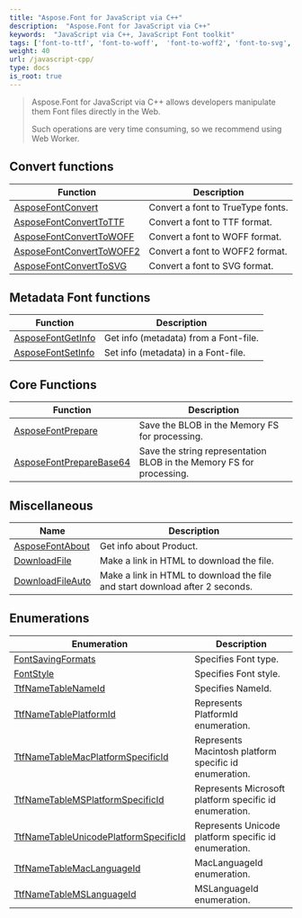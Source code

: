 ```yaml
---
title: "Aspose.Font for JavaScript via C++"
description:  "Aspose.Font for JavaScript via C++"
keywords:  "JavaScript via C++, JavaScript Font toolkit"
tags: ['font-to-ttf', 'font-to-woff',  'font-to-woff2', 'font-to-svg', 'font-convert', 'font-tools']
weight: 40
url: /javascript-cpp/
type: docs
is_root: true
---
```


> Aspose.Font for JavaScript via C++ allows developers manipulate them Font files directly in the Web.
>
> Such operations are very time consuming, so we recommend using Web Worker. 


## Convert functions

| Function | Description |
| -------- | ----------- |
| [AsposeFontConvert](./convert/) | Convert a font to TrueType fonts. |
| [AsposeFontConvertToTTF](./convert/asposefontconverttottf/) | Convert a font to TTF format. |
| [AsposeFontConvertToWOFF](./convert/asposefontconverttowoff/) | Convert a font to WOFF format. |
| [AsposeFontConvertToWOFF2](./convert/asposefontconverttowoff2/) | Convert a font to WOFF2 format. |
| [AsposeFontConvertToSVG](./convert/asposefontconverttosvg/) | Convert a font to SVG format. |


## Metadata Font functions

| Function | Description |
| -------- | ----------- |
| [AsposeFontGetInfo](./metadata/asposefontgetinfo/) | Get info (metadata) from a Font-file. |
| [AsposeFontSetInfo](./metadata/asposefontsetinfo/) | Set info (metadata) in a Font-file. |


## Core Functions

| Function | Description |
| -------- | ----------- |
| [AsposeFontPrepare](./core/asposefontprepare/) | Save the BLOB in the Memory FS for processing. |
| [AsposeFontPrepareBase64](./core/asposefontpreparebase64/) | Save the string representation BLOB in the Memory FS for processing. |


## Miscellaneous

|      Name      |  Description   |
| -------------- | -------------- |
| [AsposeFontAbout](./misc/asposefontabout/) | Get info about Product. |
| [DownloadFile](./misc/downloadfile/) | Make a link in HTML to download the file. |
| [DownloadFileAuto](./misc/downloadfileauto)| Make a link in HTML to download the file and start download after 2 seconds. |

## Enumerations

| Enumeration | Description |
| ----------- | ----------- |
| [FontSavingFormats](./enumerations/fontsavingformats/) | Specifies Font type. |
| [FontStyle](./enumerations/fontstyle/) | Specifies Font style. |
| [TtfNameTableNameId](./enumerations/ttfnametablenameid/) | Specifies NameId. |
| [TtfNameTablePlatformId](./enumerations/ttfnametableplatformid/) | Represents PlatformId enumeration. |
| [TtfNameTableMacPlatformSpecificId](./enumerations/ttfnametablemacplatformspecificid/) | Represents Macintosh platform specific id enumeration. |
| [TtfNameTableMSPlatformSpecificId](./enumerations/ttfnametablemsplatformspecificid/) | Represents Microsoft platform specific id enumeration. |
| [TtfNameTableUnicodePlatformSpecificId](./enumerations/ttfnametableunicodeplatformspecificid/) | Represents Unicode platform specific id enumeration. |
| [TtfNameTableMacLanguageId](./enumerations/ttfnametablemaclanguageid/) | MacLanguageId enumeration. |
| [TtfNameTableMSLanguageId](./enumerations/ttfnametablemslanguageid/) | MSLanguageId enumeration. |
